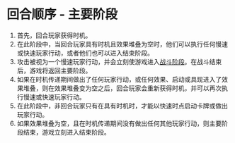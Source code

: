 # 回合顺序 - 主要阶段

1. 首先，回合玩家获得时机。
2. 在此阶段中，当回合玩家具有时机且效果堆叠为空时，他们可以执行任何慢速或快速玩家行动，或者他们也可以进入结束阶段。
3. 攻击被视为一个慢速玩家行动，并会立刻使游戏进入[战斗阶段](hui-he-shun-xu-zhan-dou-jie-duan/)。在战斗结束后，游戏将返回主要阶段。
4. 如果在时机传递期间做出了任何玩家行动，或任何效果、启动或具现进入了效果堆叠，则在效果堆叠变为空之后，回合玩家会重新获得时机，并可以再次执行慢速或快速玩家行动。
5. 在此阶段中，非回合玩家只有在具有时机时，才能以快速时点启动卡牌或做出玩家行动。
6. 如果效果堆叠为空，且在时机传递期间没有做出任何其他玩家行动，则主要阶段结束，游戏立刻进入结束阶段。
